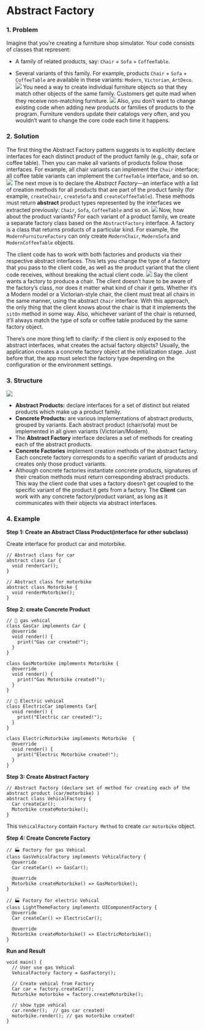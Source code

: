 # Abstract Factory

### 1. Problem
Imagine that you’re creating a furniture shop simulator. Your code consists of classes that represent:

- A family of related products, say: `Chair` + `Sofa` + `CoffeeTable`.

- Several variants of this family. For example, products `Chair` + `Sofa` + `CoffeeTable` are available in these variants: `Modern`, `Victorian`, `ArtDeco`.
![](https://refactoring.guru/images/patterns/diagrams/abstract-factory/problem-en-2x.png)
You need a way to create individual furniture objects so that they match other objects of the same family. Customers get quite mad when they receive non-matching furniture.
![](https://refactoring.guru/images/patterns/content/abstract-factory/abstract-factory-comic-1-en-2x.png)
Also, you don’t want to change existing code when adding new products or families of products to the program. Furniture vendors update their catalogs very often, and you wouldn’t want to change the core code each time it happens.

### 2. Solution
The first thing the Abstract Factory pattern suggests is to explicitly declare interfaces for each distinct product of the product family (e.g., chair, sofa or coffee table). Then you can make all variants of products follow those interfaces. For example, all chair variants can implement the `Chair` interface; all coffee table variants can implement the `CoffeeTable` interface, and so on.
![](https://refactoring.guru/images/patterns/diagrams/abstract-factory/solution1-2x.png)
The next move is to declare the *Abstract Factory*—an interface with a list of creation methods for all products that are part of the product family (for example, `createChair`, `createSofa` and `createCoffeeTable`). These methods must return **abstract** product types represented by the interfaces we extracted previously: `Chair`, `Sofa`, `CoffeeTable` and so on.
![](https://refactoring.guru/images/patterns/diagrams/abstract-factory/solution2-2x.png)
Now, how about the product variants? For each variant of a product family, we create a separate factory class based on the `AbstractFactory` interface. A factory is a class that returns products of a particular kind. For example, the `ModernFurnitureFactory` can only create `ModernChair`, `ModernSofa` and `ModernCoffeeTable` objects.

The client code has to work with both factories and products via their respective abstract interfaces. This lets you change the type of a factory that you pass to the client code, as well as the product variant that the client code receives, without breaking the actual client code.
![](https://refactoring.guru/images/patterns/content/abstract-factory/abstract-factory-comic-2-en-2x.png)
Say the client wants a factory to produce a chair. The client doesn’t have to be aware of the factory’s class, nor does it matter what kind of chair it gets. Whether it’s a Modern model or a Victorian-style chair, the client must treat all chairs in the same manner, using the abstract `Chair` interface. With this approach, the only thing that the client knows about the chair is that it implements the `sitOn` method in some way. Also, whichever variant of the chair is returned, it’ll always match the type of sofa or coffee table produced by the same factory object.

There’s one more thing left to clarify: if the client is only exposed to the abstract interfaces, what creates the actual factory objects? Usually, the application creates a concrete factory object at the initialization stage. Just before that, the app must select the factory type depending on the configuration or the environment settings.

### 3. Structure
![](https://refactoring.guru/images/patterns/diagrams/abstract-factory/structure-2x.png)
- **Abstract Products:** declare interfaces for a set of distinct but related products which make up a product family.
- **Concrete Products:** are various implementations of abstract products, grouped by variants. Each abstract product (chair/sofa) must be implemented in all given variants (Victorian/Modern).
- The **Abstract Factory** interface declares a set of methods for creating each of the abstract products.
- **Concrete Factories** implement creation methods of the abstract factory. Each concrete factory corresponds to a specific variant of products and creates only those product variants.
- Although concrete factories instantiate concrete products, signatures of their creation methods must return corresponding abstract products. This way the client code that uses a factory doesn’t get coupled to the specific variant of the product it gets from a factory. The **Client** can work with any concrete factory/product variant, as long as it communicates with their objects via abstract interfaces.

### 4. Example
**Step 1: Create an Abstract Class Product(interface for other subclass)**

Create interface for product car and motorbike. 
```
// Abstract class for car
abstract class Car {
  void renderCar();
}

// Abstract class for motorbike
abstract class Motorbike {
  void renderMotorbike();
}
```

**Step 2: create Concrete Product**
```
// 🔹 gas vehical
class GasCar implements Car {
  @override
  void render() {
    print("Gas car created!");
  }
}

class GasMotorbike implements Motorbike {
  @override
  void render() {
    print("Gas Motorbike created!");
  }
}

// 🔹 Electric vehical
class ElectricCar implements Car{
  void render() {
    print("Electric car created!");
  }
}

class ElectricMotorbike implements Motorbike  {
  @override
  void render() {
    print("Electric Motorbike created!");
  }
}
```

**Step 3: Create Abstract Factory**

```
// Abstract Factory (declare set of method for creating each of the abstract product (car/motorbike) )
abstract class VehicalFactory {
  Car createCar();
  Motorbike createMotorbike();
}
```
This `VehicalFactory` contain `Factory Method` to create `car` `motorbike` object.

**Step 4: Create Concrete Factory**

```
// 🏭 Factory for gas Vehical
class GasVehicalFactory implements VehicalFactory {
  @override
  Car createCar() => GasCar();

  @override
  Motorbike createMotorbike() => GasMotorbike();
}

// 🏭 Factory for electric Vehical
class LightThemeFactory implements UIComponentFactory {
  @override
  Car createCar() => ElectricCar();

  @override
  Motorbike createMotorbike() => ElectricMotorbike();
}
```

**Run and Result**

```
void main() {
  // User use gas Vehical
  VehicalFactory factory = GasFactory();

  // Create vehical from Factory
  Car car = factory.createCar();
  Motorbike motorbike = factory.createMotorbike();

  // show type vehical
  car.render();  // gas car created!
  motorbike.render(); // gas motorbike created!
}
```